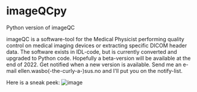 # imageQCpy
Python version of imageQC

imageQC is a software-tool for the Medical Physicist performing quality control on medical imaging devices or extracting specific DICOM header data. The software exists in IDL-code, but is currently converted and upgraded to Python code. Hopefully a beta-version will be available at the end of 2022.
Get notified when a new version is available. Send me an e-mail ellen.wasbo(-the-curly-a-)sus.no and I'll put you on the notify-list.

Here is a sneak peek:
![image](https://user-images.githubusercontent.com/16964680/202554613-13be30f4-e159-4f3e-8667-f4bd7bed082b.png)
